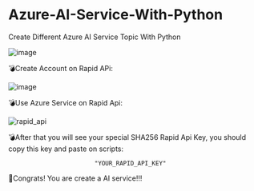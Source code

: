 # Azure-AI-Service-With-Python
Create Different Azure AI Service Topic With Python



![image](https://user-images.githubusercontent.com/75094927/147346738-77fbec04-e9d6-4d67-8bcb-b38240bc39f4.png)













💣Create Account on Rapid APi:

![image](https://user-images.githubusercontent.com/75094927/147346241-810a4cb8-d7f7-4644-b6c6-f370a5798f3f.png)





💣Use Azure Service on Rapid Api:

![rapid_api](https://user-images.githubusercontent.com/75094927/147346367-e1342e85-0b3e-4389-9eb5-86b848bfce46.png)


💣After that you will see your special SHA256  Rapid Api Key, you should copy this key and paste on scripts:
                           
                            "YOUR_RAPID_API_KEY"
     

🥇Congrats! You are create a AI service!!! 





     
    
